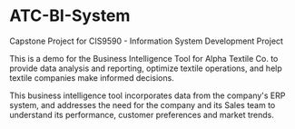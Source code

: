 # ATC-BI-System

Capstone Project for CIS9590 - Information System Development Project

This is a demo for the Business Intelligence Tool for Alpha Textile Co. to provide data analysis and reporting, optimize textile operations, and help textile companies make informed decisions.

This business intelligence tool incorporates data from the company's ERP system, and addresses the need for the company and its Sales team to understand its performance, customer preferences and market trends. 
